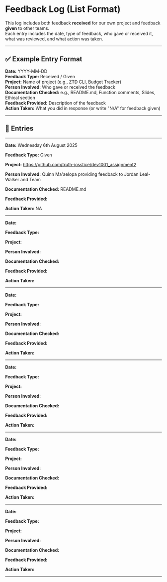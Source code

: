 # Feedback Log (List Format)

This log includes both feedback **received** for our own project and feedback **given** to other teams.  
Each entry includes the date, type of feedback, who gave or received it, what was reviewed, and what action was taken.

---

## ✅ Example Entry Format

**Date:** YYYY-MM-DD  
**Feedback Type:** Received / Given  
**Project:** Name of project (e.g., ZTD CLI, Budget Tracker)  
**Person Involved:** Who gave or received the feedback  
**Documentation Checked:** e.g., README.md, Function comments, Slides, Ethical section  
**Feedback Provided:** Description of the feedback  
**Action Taken:** What you did in response (or write "N/A" for feedback given)

---

## 📌 Entries

---
**Date:** Wednesday 6th August 2025

**Feedback Type:** Given

**Project:** https://github.com/truth-josstice/dev1001_assignment2

**Person Involved:** Quinn Ma'aelopa providing feedback to Jordan Leal-Walker and Team

**Documentation Checked:** README.md

**Feedback Provided:**

**Action Taken:** NA

------
**Date:**

**Feedback Type:** 

**Project:**

**Person Involved:**

**Documentation Checked:**

**Feedback Provided:**

**Action Taken:**

------
**Date:**

**Feedback Type:** 

**Project:**

**Person Involved:**

**Documentation Checked:**

**Feedback Provided:**

**Action Taken:**

------
**Date:**

**Feedback Type:** 

**Project:**

**Person Involved:**

**Documentation Checked:**

**Feedback Provided:**

**Action Taken:**

------
**Date:**

**Feedback Type:** 

**Project:**

**Person Involved:**

**Documentation Checked:**

**Feedback Provided:**

**Action Taken:**

------
**Date:**

**Feedback Type:** 

**Project:**

**Person Involved:**

**Documentation Checked:**

**Feedback Provided:**

**Action Taken:**

---